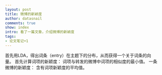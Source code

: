 ```yaml
---
layout: post
title: 微博的新颖度
author: datasnail
comments: true
show: index
intro: 看了一篇文章，介绍微博的新颖度
tags:
- 论文笔记+1
---
```



首先用LDA，得出词条（entry）在主题下的分布，从而获得一个关于词条的向量。
首先计算词项的新颖度：
词项与转发的微博中词项的相似度的最小值。
一条微博的新颖度：
含有词项新颖度的平均值。